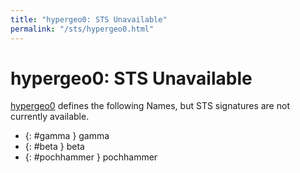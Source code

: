 ```yaml
---
title: "hypergeo0: STS Unavailable"
permalink: "/sts/hypergeo0.html"
---
```


# hypergeo0: STS Unavailable


[hypergeo0](/cd/hypergeo0)
defines the following Names, but STS signatures are not currently available.


 *  {: #gamma } gamma
 *  {: #beta } beta
 *  {: #pochhammer } pochhammer